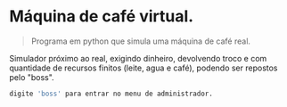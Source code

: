# Máquina de café virtual.
>Programa em python que simula uma máquina de café real. 

Simulador próximo ao real, exigindo dinheiro, devolvendo troco e com quantidade de recursos finitos (leite, agua e café),
podendo ser repostos pelo "boss".

```sh
digite 'boss' para entrar no menu de administrador.
```
